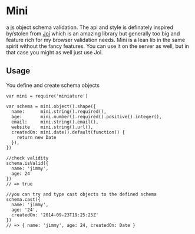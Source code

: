 Mini
=======================

a js object schema validation. The api and style is definately inspired by/stolen from [Joi](https://github.com/hapijs/joi) which is an amazing library but generally too big and feature rich for my browser validation needs. Mini is a lean lib in the same spirit without the fancy features. You can use it on the server as well, but in that case you might as well just use Joi.

## Usage

You define and create schema objects 
  
    var mini = require('miniature')

    var schema = mini.object().shape({
      name:      mini.string().required(),
      age:       mini.number().required().positive().integer(),
      email:     mini.string().email(),
      website    mini.string().url(),
      createdOn: mini.date().default(function() { 
        return new Date 
      }),
    })

    //check validity
    schema.isValid({
      name: 'jimmy',
      age: 24
    })  
    // => true

    //you can try and type cast objects to the defined schema
    schema.cast({
      name: 'jimmy',
      age: '24',
      createdOn: '2014-09-23T19:25:25Z'
    })
    // => { name: 'jimmy', age: 24, createdOn: Date }

